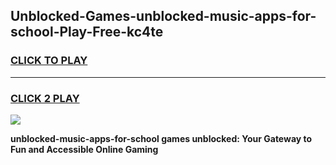 
## Unblocked-Games-unblocked-music-apps-for-school-Play-Free-kc4te
<h3>
<a href="https://premium76.site?title=unblocked-music-apps-for-school&ref=10A">CLICK TO PLAY</a></h3>
<hr>

<h3>
<a href="https://premium76.site?title=unblocked-music-apps-for-school&ref=10A">CLICK 2 PLAY</a>
  
</h3>

<a href="https://premium76.site?title=unblocked-music-apps-for-school&ref=10A"><img src="https://clearcache.store/games.png"></a>


**unblocked-music-apps-for-school games unblocked: Your Gateway to Fun and Accessible Online Gaming**
